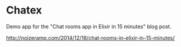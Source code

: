 # Chatex

Demo app for the "Chat rooms app in Elixir in 15 minutes" blog post.

http://noizeramp.com/2014/12/18/chat-rooms-in-elixir-in-15-minutes/
